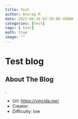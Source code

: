```yaml
---
title: Test
author: Anurag M
date: 2021-08-28 02:30:00 +0800
categories: [Test]
tags: [ test]
math: true
image: ""
---
```

# Test blog
## About The Blog
*.*<br>
* Url: https://vincida.me/
* Creator: []()
* Difficulty: low
